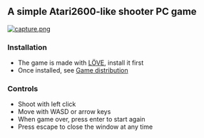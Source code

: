 ## A simple Atari2600-like shooter PC game

[![capture.png](https://i.postimg.cc/Gmkz3fxm/capture.png)](https://postimg.cc/nXhq00Wy)

### Installation

* The game is made with [LÖVE](https://love2d.org/), install it first
* Once installed, see [Game distribution](https://love2d.org/wiki/Game_Distribution)

### Controls

* Shoot with left click
* Move with WASD or arrow keys
* When game over, press enter to start again
* Press escape to close the window at any time